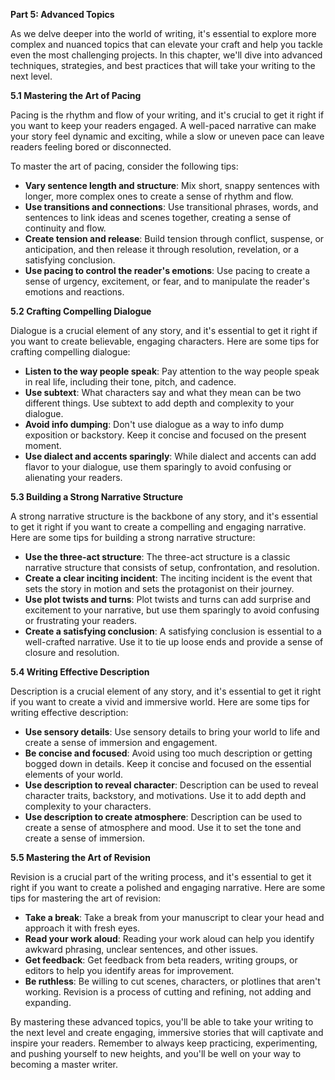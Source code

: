 <p><strong>Part 5: Advanced Topics</strong></p>

<p>As we delve deeper into the world of writing, it's essential to explore more complex and nuanced topics that can elevate your craft and help you tackle even the most challenging projects. In this chapter, we'll dive into advanced techniques, strategies, and best practices that will take your writing to the next level.</p>

<p><strong>5.1 Mastering the Art of Pacing</strong></p>

<p>Pacing is the rhythm and flow of your writing, and it's crucial to get it right if you want to keep your readers engaged. A well-paced narrative can make your story feel dynamic and exciting, while a slow or uneven pace can leave readers feeling bored or disconnected.</p>

<p>To master the art of pacing, consider the following tips:</p>

<ul>
<li><strong>Vary sentence length and structure</strong>: Mix short, snappy sentences with longer, more complex ones to create a sense of rhythm and flow.</li>
<li><strong>Use transitions and connections</strong>: Use transitional phrases, words, and sentences to link ideas and scenes together, creating a sense of continuity and flow.</li>
<li><strong>Create tension and release</strong>: Build tension through conflict, suspense, or anticipation, and then release it through resolution, revelation, or a satisfying conclusion.</li>
<li><strong>Use pacing to control the reader's emotions</strong>: Use pacing to create a sense of urgency, excitement, or fear, and to manipulate the reader's emotions and reactions.</li>
</ul>

<p><strong>5.2 Crafting Compelling Dialogue</strong></p>

<p>Dialogue is a crucial element of any story, and it's essential to get it right if you want to create believable, engaging characters. Here are some tips for crafting compelling dialogue:</p>

<ul>
<li><strong>Listen to the way people speak</strong>: Pay attention to the way people speak in real life, including their tone, pitch, and cadence.</li>
<li><strong>Use subtext</strong>: What characters say and what they mean can be two different things. Use subtext to add depth and complexity to your dialogue.</li>
<li><strong>Avoid info dumping</strong>: Don't use dialogue as a way to info dump exposition or backstory. Keep it concise and focused on the present moment.</li>
<li><strong>Use dialect and accents sparingly</strong>: While dialect and accents can add flavor to your dialogue, use them sparingly to avoid confusing or alienating your readers.</li>
</ul>

<p><strong>5.3 Building a Strong Narrative Structure</strong></p>

<p>A strong narrative structure is the backbone of any story, and it's essential to get it right if you want to create a compelling and engaging narrative. Here are some tips for building a strong narrative structure:</p>

<ul>
<li><strong>Use the three-act structure</strong>: The three-act structure is a classic narrative structure that consists of setup, confrontation, and resolution.</li>
<li><strong>Create a clear inciting incident</strong>: The inciting incident is the event that sets the story in motion and sets the protagonist on their journey.</li>
<li><strong>Use plot twists and turns</strong>: Plot twists and turns can add surprise and excitement to your narrative, but use them sparingly to avoid confusing or frustrating your readers.</li>
<li><strong>Create a satisfying conclusion</strong>: A satisfying conclusion is essential to a well-crafted narrative. Use it to tie up loose ends and provide a sense of closure and resolution.</li>
</ul>

<p><strong>5.4 Writing Effective Description</strong></p>

<p>Description is a crucial element of any story, and it's essential to get it right if you want to create a vivid and immersive world. Here are some tips for writing effective description:</p>

<ul>
<li><strong>Use sensory details</strong>: Use sensory details to bring your world to life and create a sense of immersion and engagement.</li>
<li><strong>Be concise and focused</strong>: Avoid using too much description or getting bogged down in details. Keep it concise and focused on the essential elements of your world.</li>
<li><strong>Use description to reveal character</strong>: Description can be used to reveal character traits, backstory, and motivations. Use it to add depth and complexity to your characters.</li>
<li><strong>Use description to create atmosphere</strong>: Description can be used to create a sense of atmosphere and mood. Use it to set the tone and create a sense of immersion.</li>
</ul>

<p><strong>5.5 Mastering the Art of Revision</strong></p>

<p>Revision is a crucial part of the writing process, and it's essential to get it right if you want to create a polished and engaging narrative. Here are some tips for mastering the art of revision:</p>

<ul>
<li><strong>Take a break</strong>: Take a break from your manuscript to clear your head and approach it with fresh eyes.</li>
<li><strong>Read your work aloud</strong>: Reading your work aloud can help you identify awkward phrasing, unclear sentences, and other issues.</li>
<li><strong>Get feedback</strong>: Get feedback from beta readers, writing groups, or editors to help you identify areas for improvement.</li>
<li><strong>Be ruthless</strong>: Be willing to cut scenes, characters, or plotlines that aren't working. Revision is a process of cutting and refining, not adding and expanding.</li>
</ul>

<p>By mastering these advanced topics, you'll be able to take your writing to the next level and create engaging, immersive stories that will captivate and inspire your readers. Remember to always keep practicing, experimenting, and pushing yourself to new heights, and you'll be well on your way to becoming a master writer.</p>
